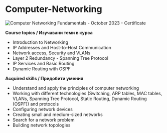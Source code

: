 # Computer-Networking

![Computer Networking Fundamentals - October 2023 - Certificate](https://github.com/PetarValev/Computer-Networking/assets/107813549/73aad138-7349-4465-95a7-ed5c1e6c99f1)

**Course topics / Изучавани теми в курса**
- Introduction to Networking
- IP Addresses and Host-to-Host Communication
- Network access, Security and VLANs
- Layer 2 Redundancy - Spanning Tree Protocol
- IP Services and Basic Routing
- Dynamic Routing with OSPF

**Acquired skills / Придобити умения**
- Understand and apply the principles of computer networking
- Working with different technologies (Switching, ARP tables, MAC tables, VLANs, Spanning Tree Protocol, Static Routing, Dynamic Routing (OSPF)) and protocols
- Configuring network devices
- Creating small and medium-sized networks
- Search for a network problem
- Building network topologies
